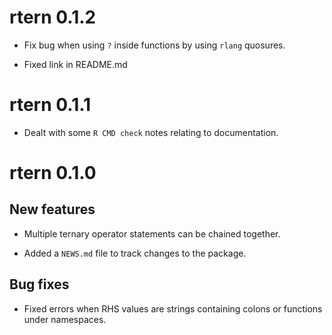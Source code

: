 # rtern 0.1.2

- Fix bug when using `?` inside functions by using `rlang` quosures.

- Fixed link in README.md

# rtern 0.1.1

- Dealt with some `R CMD check` notes relating to documentation.

# rtern 0.1.0

## New features

- Multiple ternary operator statements can be chained together.

- Added a `NEWS.md` file to track changes to the package.

## Bug fixes

- Fixed errors when RHS values are strings containing colons or functions under
  namespaces.
